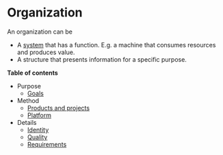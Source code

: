# Organization

An organization can be

- A [system](../systems/organization.md) that has a function. E.g. a machine that consumes resources and produces value.
- A structure that presents information for a specific purpose.



**Table of contents**

- Purpose
    - [Goals](goals.md)
- Method
    - [Products and projects](product-project.md)
    - [Platform](platform.md)
- Details
    - [Identity](identity.md)
    - [Quality](quality.md)
    - [Requirements](requirements.md)


